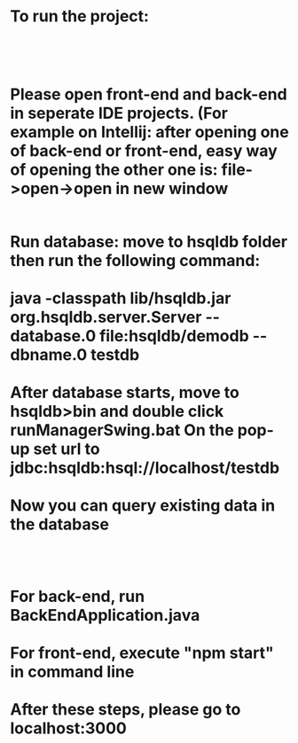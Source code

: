 <h1>To run the project:<h1/>
  
<br/>
  <br/>
Please open front-end and back-end in seperate IDE projects. (For example on Intellij: after opening one of back-end or front-end, easy way of opening the other one is: file->open->open in new window 
 
<br/>
  <br/>
  
Run database:
move to hsqldb folder then run the following command: 
<br/>
  <br/>
java -classpath lib/hsqldb.jar org.hsqldb.server.Server --database.0 file:hsqldb/demodb --dbname.0 testdb
<br/>
  <br/>
After database starts, move to hsqldb>bin and double click runManagerSwing.bat
On the pop-up set url to jdbc:hsqldb:hsql://localhost/testdb
<br/>
  <br/>
Now you can query existing data in the database

<br/>
<br/>
For back-end, run BackEndApplication.java
<br>
  <br/>
For front-end, execute "npm start" in command line
<br/>
 <br/>
 After these steps, please go to localhost:3000
